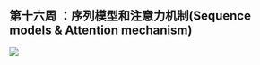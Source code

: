 ## 第十六周 ：序列模型和注意力机制(Sequence models & Attention mechanism)

![](https://github.com/steveLauwh/DeepLearning-notes/raw/master/DeepLearning.ai_Notes/image/16.png)
